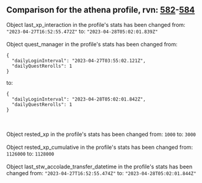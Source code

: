 ## Comparison for the athena profile, rvn: [582](https://github.com/PRO100KatYT/FortniteProfileRevisions/tree/main/profiles/athena/582%20athena.json)-[584](https://github.com/PRO100KatYT/FortniteProfileRevisions/tree/main/profiles/athena/584%20athena.json)

Object last_xp_interaction in the profile's stats has been changed from: `"2023-04-27T16:52:55.472Z"` to: `"2023-04-28T05:02:01.839Z"`
<br><br>
Object quest_manager in the profile's stats has been changed from:

```
{
  "dailyLoginInterval": "2023-04-27T03:55:02.121Z",
  "dailyQuestRerolls": 1
}
```

to:

```
{
  "dailyLoginInterval": "2023-04-28T05:02:01.842Z",
  "dailyQuestRerolls": 1
}
```

<br><br>
Object rested_xp in the profile's stats has been changed from: `1000` to: `3000`
<br><br>
Object rested_xp_cumulative in the profile's stats has been changed from: `1126000` to: `1128000`
<br><br>
Object last_stw_accolade_transfer_datetime in the profile's stats has been changed from: `"2023-04-27T16:52:55.474Z"` to: `"2023-04-28T05:02:01.844Z"`
<br><br>

